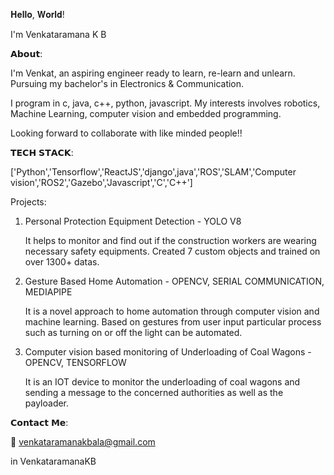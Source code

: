 𝐇𝐞𝐥𝐥𝐨, 𝐖𝐨𝐫𝐥𝐝!

I'm Venkataramana K B




𝗔𝗯𝗼𝘂𝘁:


I'm Venkat, an aspiring engineer ready to learn, re-learn and unlearn. Pursuing my bachelor's in Electronics & Communication.

I program in c, java, c++, python, javascript. My interests involves robotics, Machine Learning, computer vision and embedded programming.

Looking forward to collaborate with like minded people!!
   

𝗧𝗘𝗖𝗛 𝗦𝗧𝗔𝗖𝗞:

['Python','Tensorflow','ReactJS','django',java','ROS','SLAM','Computer vision','ROS2','Gazebo','Javascript','C','C++']

Projects:

1. Personal Protection Equipment Detection - YOLO V8
   
   It helps to monitor and find out if the construction workers are wearing necessary safety equipments. Created 7 custom objects and trained on over 1300+ datas.

2. Gesture Based Home Automation - OPENCV, SERIAL COMMUNICATION, MEDIAPIPE

   It is a novel approach to home automation through computer vision and machine learning. Based on gestures from user input particular process such as turning on or off the light can be automated.

3. Computer vision based monitoring of Underloading of Coal Wagons - OPENCV, TENSORFLOW
   
   It is an IOT device to monitor the underloading of coal wagons and sending a message to the concerned authorities as well as the payloader.

   
𝗖𝗼𝗻𝘁𝗮𝗰𝘁 𝗠𝗲:

📧 venkataramanakbala@gmail.com

in  VenkataramanaKB
